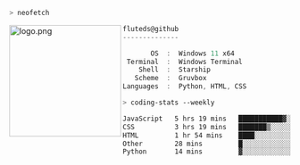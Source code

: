 ```zsh
> neofetch
```

<!--img align="left" src="https://github.com/fluteds.png" alt="logo.png" width="200"/>-->
<img align="left" src="https://external-content.duckduckgo.com/iu/?u=https%3A%2F%2F78.media.tumblr.com%2F975fca5f82161b190efdcaa05ffbd4ec%2Ftumblr_p6q6m9TJF01x3p3jmo1_500.png&f=1&nofb=1" alt="logo.png" width="200"/>

```csharp
fluteds@github
--------------

       OS  :  Windows 11 x64
 Terminal  :  Windows Terminal
    Shell  :  Starship
   Scheme  :  Gruvbox
Languages  :  Python, HTML, CSS
```

```zsh
> coding-stats --weekly
```

<!--START_SECTION:waka-->

```txt
JavaScript   5 hrs 19 mins   ███████████▓░░░░░░░░░░░░░   46.22 %
CSS          3 hrs 19 mins   ███████▒░░░░░░░░░░░░░░░░░   28.83 %
HTML         1 hr 54 mins    ████░░░░░░░░░░░░░░░░░░░░░   16.53 %
Other        28 mins         █░░░░░░░░░░░░░░░░░░░░░░░░   04.06 %
Python       14 mins         ▓░░░░░░░░░░░░░░░░░░░░░░░░   02.08 %
```

<!--END_SECTION:waka-->
